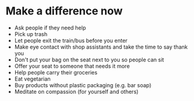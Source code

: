 # Make a difference now
- Ask people if they need help
- Pick up trash
- Let people exit the train/bus before you enter
- Make eye contact with shop assistants and take the time to say thank you
- Don't put your bag on the seat next to you so people can sit
- Offer your seat to someone that needs it more
- Help people carry their groceries
- Eat vegetarian
- Buy products without plastic packaging (e.g. bar soap)
- Meditate on compassion (for yourself and others)
